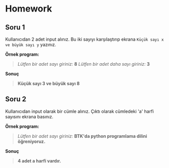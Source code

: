 # Homework
## Soru 1
Kullanıcıdan 2 adet input alınız. Bu iki sayıyı karşılaştırıp ekrana `Küçük sayı x ve büyük sayı y` yazınız.

**Örnek program:**
> *Lütfen bir adet sayı giriniz:*  **8**
*Lütfen bir adet daha sayı giriniz:* **3**

**Sonuç**
> **Küçük sayı 3 ve büyük sayı 8**
  
  
## Soru 2
Kullanıcıdan input olarak bir cümle alınız. Çıktı olarak cümledeki 'a' harfi sayısını ekrana basınız.

**Örnek program:**

> *Lütfen bir adet sayı giriniz:*  **BTK'da python programlama dilini öğreniyoruz.**

**Sonuç**
> **4 adet a harfi vardır.**
